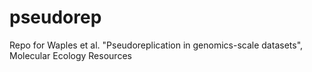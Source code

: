 # pseudorep
Repo for Waples et al. "Pseudoreplication in genomics-scale datasets", Molecular Ecology Resources

